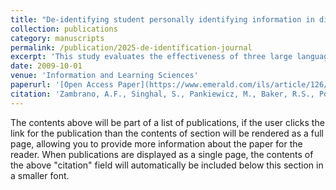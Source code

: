 ```yaml
---
title: "De-identifying student personally identifying information in discussion forum posts with large language models"
collection: publications
category: manuscripts
permalink: /publication/2025-de-identification-journal
excerpt: 'This study evaluates the effectiveness of three large language models (LLMs)—GPT-4o, Llama 3.3 70B, and Llama 3.1 8B—in redacting personally identifying information (PII) from forum data in massive open online courses (MOOCs). Forum posts from students enrolled in nine MOOCs were de-identified by three human reviewers and by the LLMs using standardized prompts. Discrepancies between human and model redactions were analyzed to identify systematic error patterns. All models achieved an average recall above 0.9, successfully identifying most PII and even detecting instances overlooked by humans; however, their precision was lower—0.579 for GPT-4o, 0.506 for Llama 3.3, and 0.262 for Llama 3.1—indicating a tendency to over-redact non-PII text such as names and locations. Although data from several courses were used to improve generalizability, performance may vary across other contexts, and future models may yield better accuracy. The use of downloadable, locally deployable LLMs allows researchers to de-identify sensitive educational data without relying on third-party services, ensuring student privacy. This work contributes by assessing open-weight models for large-scale text de-identification, offering a privacy-preserving alternative to proprietary systems.'
date: 2009-10-01
venue: 'Information and Learning Sciences'
paperurl: '[Open Access Paper](https://www.emerald.com/ils/article/126/5-6/401/1246753/De-identifying-student-personally-identifying)'
citation: 'Zambrano, A.F., Singhal, S., Pankiewicz, M., Baker, R.S., Porter, C., Liu, X. (2025). &quot;De-identifying student personally identifying information in discussion forum posts with large language models.&quot; <i>nformation and Learning Sciences</i>. Vol. 126 No. 5-6 pp. 401–424, doi: [https://doi.org/10.1108/ILS-11-2024-0156](https://doi.org/10.1108/ILS-11-2024-0156).'
---
```

The contents above will be part of a list of publications, if the user clicks the link for the publication than the contents of section will be rendered as a full page, allowing you to provide more information about the paper for the reader. When publications are displayed as a single page, the contents of the above "citation" field will automatically be included below this section in a smaller font.
